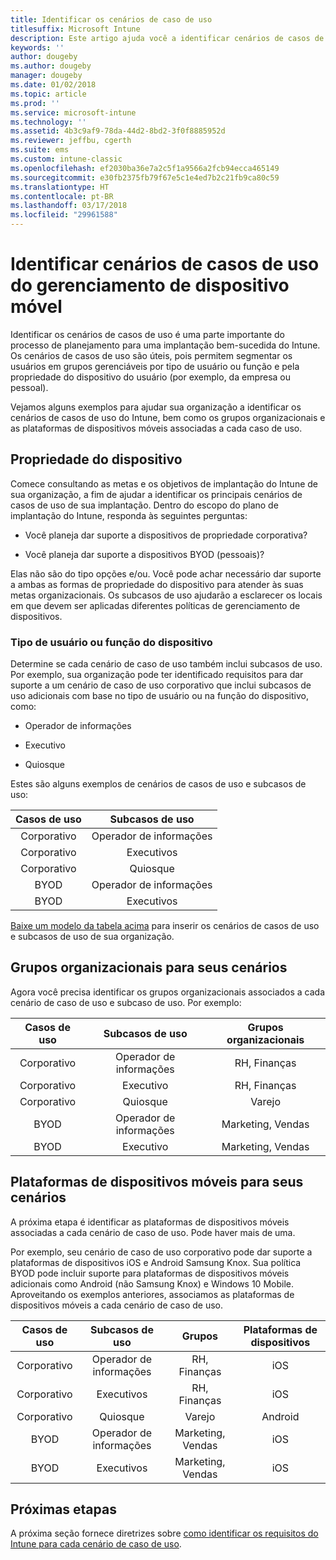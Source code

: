 ```yaml
---
title: Identificar os cenários de caso de uso
titlesuffix: Microsoft Intune
description: Este artigo ajuda você a identificar cenários de casos de uso e subcasos de uso do Intune para uma implementação somente na nuvem do Microsoft Intune.
keywords: ''
author: dougeby
ms.author: dougeby
manager: dougeby
ms.date: 01/02/2018
ms.topic: article
ms.prod: ''
ms.service: microsoft-intune
ms.technology: ''
ms.assetid: 4b3c9af9-78da-44d2-8bd2-3f0f8885952d
ms.reviewer: jeffbu, cgerth
ms.suite: ems
ms.custom: intune-classic
ms.openlocfilehash: ef2030ba36e7a2c5f1a9566a2fcb94ecca465149
ms.sourcegitcommit: e30fb2375fb79f67e5c1e4ed7b2c21fb9ca80c59
ms.translationtype: HT
ms.contentlocale: pt-BR
ms.lasthandoff: 03/17/2018
ms.locfileid: "29961588"
---
```

# <a name="identify-mobile-device-management-use-case-scenarios"></a>Identificar cenários de casos de uso do gerenciamento de dispositivo móvel

Identificar os cenários de casos de uso é uma parte importante do processo de planejamento para uma implantação bem-sucedida do Intune. Os cenários de casos de uso são úteis, pois permitem segmentar os usuários em grupos gerenciáveis por tipo de usuário ou função e pela propriedade do dispositivo do usuário (por exemplo, da empresa ou pessoal).

Vejamos alguns exemplos para ajudar sua organização a identificar os cenários de casos de uso do Intune, bem como os grupos organizacionais e as plataformas de dispositivos móveis associadas a cada caso de uso.

## <a name="device-ownership"></a>Propriedade do dispositivo
Comece consultando as metas e os objetivos de implantação do Intune de sua organização, a fim de ajudar a identificar os principais cenários de casos de uso de sua implantação. Dentro do escopo do plano de implantação do Intune, responda às seguintes perguntas:

-   Você planeja dar suporte a dispositivos de propriedade corporativa?

-   Você planeja dar suporte a dispositivos BYOD (pessoais)?

Elas não são do tipo opções e/ou. Você pode achar necessário dar suporte a ambas as formas de propriedade do dispositivo para atender às suas metas organizacionais. Os subcasos de uso ajudarão a esclarecer os locais em que devem ser aplicadas diferentes políticas de gerenciamento de dispositivos.

### <a name="user-type-or-device-role"></a>Tipo de usuário ou função do dispositivo

Determine se cada cenário de caso de uso também inclui subcasos de uso. Por exemplo, sua organização pode ter identificado requisitos para dar suporte a um cenário de caso de uso corporativo que inclui subcasos de uso adicionais com base no tipo de usuário ou na função do dispositivo, como:

-   Operador de informações

-   Executivo

-   Quiosque

Estes são alguns exemplos de cenários de casos de uso e subcasos de uso:

| **Casos de uso** | **Subcasos de uso** |
|:---:|:---:|
| Corporativo | Operador de informações |              
| Corporativo | Executivos |           
| Corporativo | Quiosque |
| BYOD | Operador de informações |           
| BYOD | Executivos |

[Baixe um modelo da tabela acima](https://gallery.technet.microsoft.com/Intune-deployment-planning-fae156c2?redir=0) para inserir os cenários de casos de uso e subcasos de uso de sua organização.

## <a name="organizational-groups-for-your-scenarios"></a>Grupos organizacionais para seus cenários

Agora você precisa identificar os grupos organizacionais associados a cada cenário de caso de uso e subcaso de uso. Por exemplo:

| **Casos de uso** | **Subcasos de uso** | **Grupos organizacionais** |
|:---:|:---:|:---:|
| Corporativo | Operador de informações | RH, Finanças |               
| Corporativo | Executivo | RH, Finanças |            
| Corporativo | Quiosque | Varejo |
| BYOD | Operador de informações | Marketing, Vendas |            
| BYOD | Executivo | Marketing, Vendas |


## <a name="mobile-device-platforms-for-your-scenarios"></a>Plataformas de dispositivos móveis para seus cenários

A próxima etapa é identificar as plataformas de dispositivos móveis associadas a cada cenário de caso de uso. Pode haver mais de uma.

Por exemplo, seu cenário de caso de uso corporativo pode dar suporte a plataformas de dispositivos iOS e Android Samsung Knox. Sua política BYOD pode incluir suporte para plataformas de dispositivos móveis adicionais como Android (não Samsung Knox) e Windows 10 Mobile. Aproveitando os exemplos anteriores, associamos as plataformas de dispositivos móveis a cada cenário de caso de uso.

| **Casos de uso** | **Subcasos de uso** | **Grupos** | **Plataformas de dispositivos** |   
|:---:|:---:|:---:|:---:|
| Corporativo | Operador de informações | RH, Finanças | iOS |                                                           
| Corporativo | Executivos | RH, Finanças | iOS |                                                           
| Corporativo | Quiosque | Varejo | Android |
| BYOD | Operador de informações | Marketing, Vendas | iOS |                                                           
| BYOD | Executivos | Marketing, Vendas | iOS |

## <a name="next-steps"></a>Próximas etapas

A próxima seção fornece diretrizes sobre [como identificar os requisitos do Intune para cada cenário de caso de uso](planning-guide-requirements.md).
